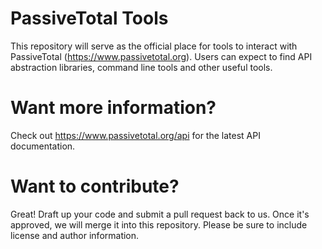 # PassiveTotal Tools
This repository will serve as the official place for tools to interact with PassiveTotal (https://www.passivetotal.org). Users can expect to find API abstraction libraries, command line tools and other useful tools.

# Want more information?
Check out https://www.passivetotal.org/api for the latest API documentation.

# Want to contribute?
Great! Draft up your code and submit a pull request back to us. Once it's approved, we will merge it into this repository. Please be sure to include license and author information. 
